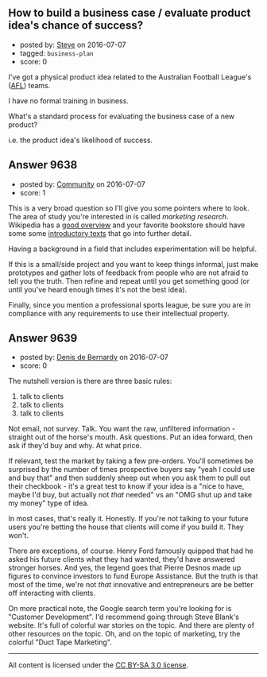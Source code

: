 ## How to build a business case / evaluate product idea's chance of success?

- posted by: [Steve](https://stackexchange.com/users/338814/steve) on 2016-07-07
- tagged: `business-plan`
- score: 0

I've got a physical product idea related to the Australian Football League's ([AFL][1]) teams.

I have no formal training in business.

What's a standard process for evaluating the business case of a new product? 

i.e. the product idea's likelihood of success.


  [1]: http://www.afl.com.au


## Answer 9638

- posted by: [Community](https://stackexchange.com/users/-1/community) on 2016-07-07
- score: 1

<p>This is a very broad question so I'll give you some pointers where to look. The area of study you're interested in is called <em>marketing research</em>. Wikipedia has a <a href="https://en.wikipedia.org/wiki/Marketing_research" rel="nofollow">good overview</a> and your favorite bookstore should have some some <a href="https://www.amazon.com/s/ref=nb_sb_noss_1?field-keywords=marketing%20research" rel="nofollow">introductory texts</a> that go into further detail.</p>

<p>Having a background in a field that includes experimentation will be helpful.</p>

<p>If this is a small/side project and you want to keep things informal, just make prototypes and gather lots of feedback from people who are not afraid to tell you the truth. Then refine and repeat until you get something good (or until you've heard enough times it's not the best idea).</p>

<p>Finally, since you mention a professional sports league, be sure you are in compliance with any requirements to use their intellectual property.</p>



## Answer 9639

- posted by: [Denis de Bernardy](https://stackexchange.com/users/182468/denis-de-bernardy) on 2016-07-07
- score: 0

The nutshell version is there are three basic rules:

1. talk to clients
2. talk to clients
3. talk to clients

Not email, not survey. Talk. You want the raw, unfiltered information - straight out of the horse's mouth. Ask questions. Put an idea forward, then ask if they'd buy and why. At what price.

If relevant, test the market by taking a few pre-orders. You'll sometimes be surprised by the number of times prospective buyers say "yeah I could use and buy that" and then suddenly sheep out when you ask them to pull out their checkbook - it's a great test to know if your idea is a "nice to have, maybe I'd buy, but actually not _that_ needed" vs an "OMG shut up and take my money" type of idea.

In most cases, that's really it. Honestly. If you're not talking to your future users you're betting the house that clients will come if you build it. They won't.

There are exceptions, of course. Henry Ford famously quipped that had he asked his future clients what they had wanted, they'd have answered stronger horses. And yes, the legend goes that Pierre Desnos made up figures to convince investors to fund Europe Assistance. But the truth is that most of the time, we're not _that_ innovative and entrepreneurs are be better off interacting with clients.

On more practical note, the Google search term you're looking for is "Customer Development". I'd recommend going through Steve Blank's website. It's full of colorful war stories on the topic. And there are plenty of other resources on the topic. Oh, and on the topic of marketing, try the colorful "Duct Tape Marketing".



---

All content is licensed under the [CC BY-SA 3.0 license](https://creativecommons.org/licenses/by-sa/3.0/).

